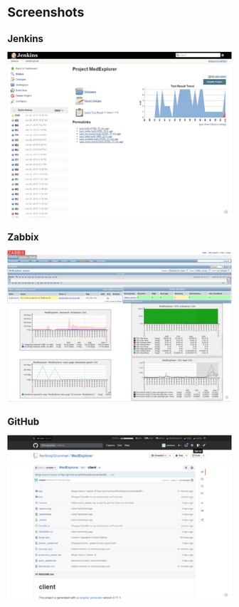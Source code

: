 # Screenshots

## Jenkins

![Jenkins Screenshot](Jenkins.png)

## Zabbix

![MedExplorer Zabbix Screenshot](Continuous-Monitoring/MedExplorer_Zabbix_Monitoring.png)

## GitHub

![GitHub Screenshot](GitHub.png)
